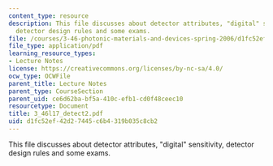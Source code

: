 ```yaml
---
content_type: resource
description: This file discusses about detector attributes, "digital" sensitivity,
  detector design rules and some exams.
file: /courses/3-46-photonic-materials-and-devices-spring-2006/d1fc52ef42d27445c6b4319b035c8cb2_3_46l17_detect2.pdf
file_type: application/pdf
learning_resource_types:
- Lecture Notes
license: https://creativecommons.org/licenses/by-nc-sa/4.0/
ocw_type: OCWFile
parent_title: Lecture Notes
parent_type: CourseSection
parent_uid: ce6d62ba-bf5a-410c-efb1-cd0f48ceec10
resourcetype: Document
title: 3_46l17_detect2.pdf
uid: d1fc52ef-42d2-7445-c6b4-319b035c8cb2
---
```

This file discusses about detector attributes, "digital" sensitivity, detector design rules and some exams.